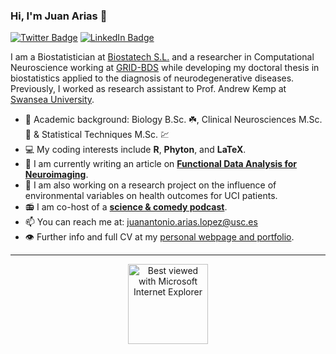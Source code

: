### Hi, I'm Juan Arias 👋


[![Twitter Badge](https://img.shields.io/badge/Twitter-Profile-informational?style=flat&logo=twitter&logoColor=white&color=1CA2F1)](https://twitter.com/DatasetMessy)
[![LinkedIn Badge](https://img.shields.io/badge/LinkedIn-Profile-informational?style=flat&logo=linkedin&logoColor=white&color=0D76A8)](https://www.linkedin.com/in/juanariasbio/)

I am a Biostatistician at [Biostatech S.L.](http://biostatech.com/nuestro-equipo/juan-arias/) and a researcher in Computational Neuroscience working at [GRID-BDS](https://grid-usc.com/equipo) while developing my doctoral thesis in biostatistics applied to the diagnosis of neurodegenerative diseases. Previously, I worked as research assistant to Prof. Andrew Kemp at [Swansea University](https://genialscience.org.uk).

- :memo: Academic background: Biology B.Sc. :shamrock:, Clinical Neurosciences M.Sc. 🧠 & Statistical Techniques M.Sc. :chart:
- :computer: My coding interests include **R**, **Phyton**, and **LaTeX**.
- :notebook: I am currently writing an article on **[Functional Data Analysis for Neuroimaging](https://arxiv.org/abs/2102.02908)**.
- :notebook: I am also working on a research project on the influence of environmental variables on health outcomes for UCI patients.
- :radio: I am co-host of a **[science & comedy podcast](https://linktr.ee/idus_podcast)**.
- :mailbox: You can reach me at: juanantonio.arias.lopez@usc.es
- 👁️ Further info and full CV at my [personal webpage and portfolio](https://juan-arias.xyz).

---

 
<div align="center">
<img src="https://github.com/fnky/fnky/raw/fnky/img/ie.jpg" alt="Best viewed with Microsoft Internet Explorer" align="center" width="128">
</div> 
